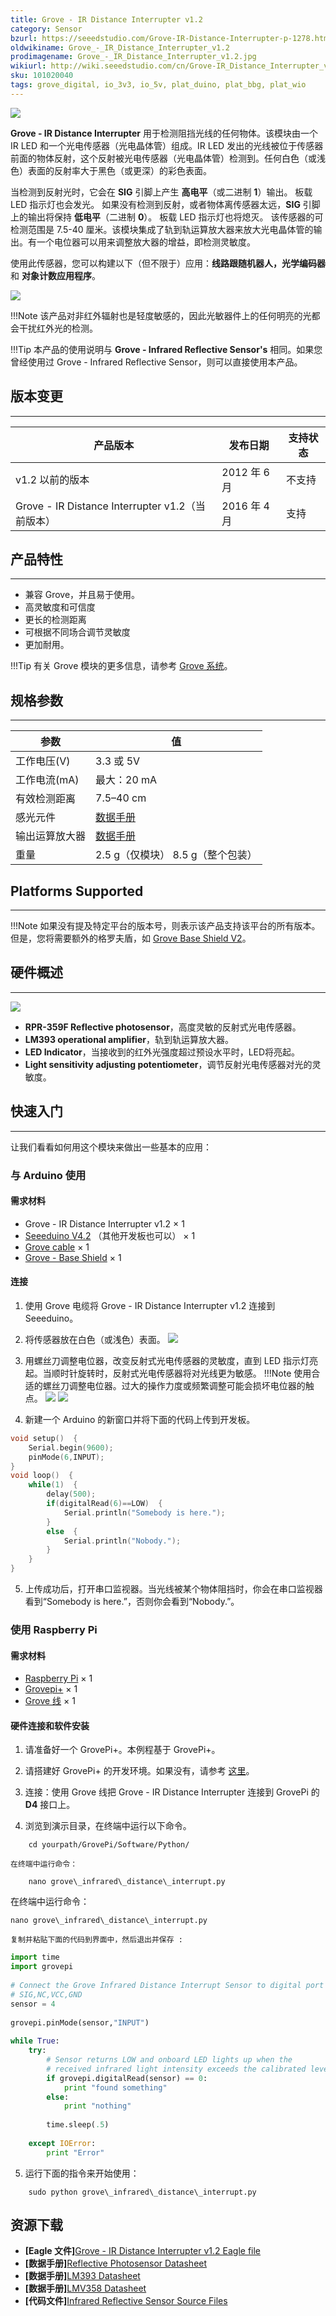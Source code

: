 ```yaml
---
title: Grove - IR Distance Interrupter v1.2
category: Sensor
bzurl: https://seeedstudio.com/Grove-IR-Distance-Interrupter-p-1278.html
oldwikiname: Grove_-_IR_Distance_Interrupter_v1.2
prodimagename: Grove_-_IR_Distance_Interrupter_v1.2.jpg
wikiurl: http://wiki.seeedstudio.com/cn/Grove-IR_Distance_Interrupter_v1.2
sku: 101020040
tags: grove_digital, io_3v3, io_5v, plat_duino, plat_bbg, plat_wio
---
```


![](https://raw.githubusercontent.com/SeeedDocument/Grove-IR_Distance_Interrupter_v1.2/master/img/Grove_-_IR_Distance_Interrupter_v1.2.jpg)

**Grove - IR Distance Interrupter** 用于检测阻挡光线的任何物体。该模块由一个 IR LED 和一个光电传感器（光电晶体管）组成。IR LED 发出的光线被位于传感器前面的物体反射，这个反射被光电传感器（光电晶体管）检测到。任何白色（或浅色）表面的反射率大于黑色（或更深）的彩色表面。

当检测到反射光时，它会在 **SIG** 引脚上产生 **高电平**（或二进制 **1**）输出。 板载 LED 指示灯也会发光。 如果没有检测到反射，或者物体离传感器太远，**SIG** 引脚上的输出将保持 **低电平**（二进制 **0**）。 板载 LED 指示灯也将熄灭。 该传感器的可检测范围是 7.5-40 厘米。该模块集成了轨到轨运算放大器来放大光电晶体管的输出。有一个电位器可以用来调整放大器的增益，即检测灵敏度。

使用此传感器，您可以构建以下（但不限于）应用：**线路跟随机器人，光学编码器** 和 **对象计数应用程序**。

[![](https://github.com/SeeedDocument/wiki_chinese/raw/master/docs/images/click_to_buy.PNG)](https://item.taobao.com/item.htm?spm=a1z10.3-c-s.w4002-17789056523.11.35a15028ARqBMV&id=547068489828)

!!!Note
    该产品对非红外辐射也是轻度敏感的，因此光敏器件上的任何明亮的光都会干扰红外光的检测。

!!!Tip
    本产品的使用说明与 <span style="font-weight:bold">Grove - Infrared Reflective Sensor's</span> 相同。如果您曾经使用过 Grove - Infrared Reflective Sensor，则可以直接使用本产品。

## 版本变更
---------------

| 产品版本                                      | 发布日期 | 支持状态 |
|-------------------------------------------------------|--------------|----------------|
|  v1.2 以前的版本                             |  2012 年 6 月‎    | 不支持 |
| Grove - IR Distance Interrupter v1.2（当前版本） | 2016 年 4 月   | 支持   |


## 产品特性
--------

-   兼容 Grove，并且易于使用。
-   高灵敏度和可信度
-   更长的检测距离
-   可根据不同场合调节灵敏度
-   更加耐用。

!!!Tip
    有关 Grove 模块的更多信息，请参考 [Grove 系统](http://wiki.seeedstudio.com/cn/Grove_System/)。

## 规格参数
--------------

| 参数                     | 值                                                                                  |
|-------------------------------|----------------------------------------------------------------------------------------|
| 工作电压(V)          | 3.3 或 5V                                                                       |
| 工作电流(mA)         | 最大：20 mA                                                                         |
| 有效检测距离 | 7.5–40 cm                                                                              |
| 感光元件        | [数据手册](https://raw.githubusercontent.com/SeeedDocument/Grove-IR_Distance_Interrupter_v1.2/master/res/Reflective_photosensor.pdf) |
| 输出运算放大器 | [数据手册](https://raw.githubusercontent.com/SeeedDocument/Grove-IR_Distance_Interrupter_v1.2/master/res/LM393.pdf)                  |
| 重量                        | 2.5 g（仅模块） 8.5 g（整个包装）                                   |

## Platforms Supported
-------------------

!!!Note
    如果没有提及特定平台的版本号，则表示该产品支持该平台的所有版本。但是，您将需要额外的格罗夫盾，如 [Grove Base Shield V2](https://item.taobao.com/item.htm?spm=a1z10.5-c-s.w4002-17789056553.22.5a9e7b45o9Zu1Z&id=520233320144)。


## 硬件概述
-----------------

![](https://raw.githubusercontent.com/SeeedDocument/Grove-IR_Distance_Interrupter_v1.2/master/img/Grove-IR_Distance_Interrupter_v1.2_hardware_overview_1200.jpg)

-   **RPR-359F Reflective photosensor**，高度灵敏的反射式光电传感器。
-   **LM393 operational amplifier**，轨到轨运算放大器。
-   **LED Indicator**，当接收到的红外光强度超过预设水平时，LED将亮起。
-   **Light sensitivity adjusting potentiometer**，调节反射光电传感器对光的灵敏度。

## 快速入门
---------------
让我们看看如何用这个模块来做出一些基本的应用：

### 与 Arduino 使用

#### 需求材料

-   Grove - IR Distance Interrupter v1.2 × 1
-   [Seeeduino V4.2](https://item.taobao.com/item.htm?spm=a1z10.5-c-s.w4002-17789056553.25.5a9e7b45o9Zu1Z&id=45721222112) （其他开发板也可以） × 1
-   [Grove cable](http://www.seeedstudio.com/depot/Grove-Universal-4-Pin-Buckled-5cm-Cable-5-PCs-Pack-p-925.html?cPath=98_106_57) × 1
-   [Grove - Base Shield](/Base_Shield_V2) × 1

#### 连接

1. 使用 Grove 电缆将 Grove - IR Distance Interrupter v1.2 连接到 Seeeduino。
2. 将传感器放在白色（或浅色）表面。
![](https://raw.githubusercontent.com/SeeedDocument/Grove-IR_Distance_Interrupter_v1.2/master/img/Reflective_photosensor3.jpg)

3. 用螺丝刀调整电位器，改变反射式光电传感器的灵敏度，直到 LED 指示灯亮起。当顺时针旋转时，反射式光电传感器将对光线更为敏感。
!!!Note
    使用合适的螺丝刀调整电位器。过大的操作力度或频繁调整可能会损坏电位器的触点。
![](https://raw.githubusercontent.com/SeeedDocument/Grove-IR_Distance_Interrupter_v1.2/master/img/Reflective_photosensor2.jpg)
![](https://raw.githubusercontent.com/SeeedDocument/Grove-IR_Distance_Interrupter_v1.2/master/img/Reflective_photosensor1.jpg)

4. 新建一个 Arduino 的新窗口并将下面的代码上传到开发板。
```c++
void setup()  {
    Serial.begin(9600);
    pinMode(6,INPUT);
}
void loop()  {
    while(1)  {
        delay(500);
        if(digitalRead(6)==LOW)  {
            Serial.println("Somebody is here.");
        }
        else  {
            Serial.println("Nobody.");
        }
    }
}
```

5. 上传成功后，打开串口监视器。当光线被某个物体阻挡时，你会在串口监视器看到“Somebody is here.”，否则你会看到“Nobody.”。

### 使用 Raspberry Pi

#### 需求材料

-   [Raspberry Pi](https://item.taobao.com/item.htm?spm=a1z10.5-c-s.w4002-17789056553.23.1ec0d625SgNUaQ&id=528322046763) × 1
-   [Grovepi+](https://item.taobao.com/item.htm?spm=a1z10.5-c-s.w4002-17789056553.17.1ec0d625SgNUaQ&id=45506190895) × 1
-   [Grove 线](https://item.taobao.com/item.htm?spm=a1z10.3-c-s.w4002-17789056523.29.2d0d0afpfkVya&id=45575764936) × 1

#### 硬件连接和软件安装

1. 请准备好一个 GrovePi+。本例程基于 GrovePi+。

2. 请搭建好 GrovePi+ 的开发环境。如果没有，请参考 [这里](http://wiki.seeedstudio.com/cn/GrovePi_Plus/)。

3. 连接：使用 Grove 线把 Grove - IR Distance Interrupter 连接到 GrovePi 的 **D4** 接口上。

4. 浏览到演示目录，在终端中运行以下命令。
```
    cd yourpath/GrovePi/Software/Python/
```
    在终端中运行命令：
```
    nano grove\_infrared\_distance\_interrupt.py
```
在终端中运行命令：
```
nano grove\_infrared\_distance\_interrupt.py
```
    复制并粘贴下面的代码到界面中，然后退出并保存 :
```python
import time
import grovepi
 
# Connect the Grove Infrared Distance Interrupt Sensor to digital port D4
# SIG,NC,VCC,GND
sensor = 4
 
grovepi.pinMode(sensor,"INPUT")
 
while True:
    try:
        # Sensor returns LOW and onboard LED lights up when the
        # received infrared light intensity exceeds the calibrated level
        if grovepi.digitalRead(sensor) == 0:
            print "found something"
        else:
            print "nothing"
 
        time.sleep(.5)
 
    except IOError:
        print "Error"
```
5. 运行下面的指令来开始使用：
```
    sudo python grove\_infrared\_distance\_interrupt.py
```

资源下载
---------

-   **[Eagle 文件]**[Grove - IR Distance Interrupter v1.2 Eagle file](https://raw.githubusercontent.com/SeeedDocument/Grove-IR_Distance_Interrupter_v1.2/master/res/Eagle_files.zip)
-   **[数据手册]**[Reflective Photosensor Datasheet](https://raw.githubusercontent.com/SeeedDocument/Grove-IR_Distance_Interrupter_v1.2/master/res/Reflective_photosensor.pdf)
-   **[数据手册]**[LM393 Datasheet](https://raw.githubusercontent.com/SeeedDocument/Grove-IR_Distance_Interrupter_v1.2/master/res/LM393.pdf)
-   **[数据手册]**[LMV358 Datasheet](https://raw.githubusercontent.com/SeeedDocument/Grove-IR_Distance_Interrupter_v1.2/master/res/LMV358_datasheet.pdf)
-   **[代码文件]**[Infrared Reflective Sensor Source Files](https://raw.githubusercontent.com/SeeedDocument/Grove-IR_Distance_Interrupter_v1.2/master/res/Grove-Infrared_Reflective_Sensor_v1.0_SourceFile.zip)

<!-- This Markdown file was created from http://www.seeedstudio.com/wiki/Grove_-_IR_Distance_Interrupter_v1.2 -->
